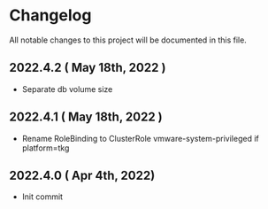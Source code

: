 # Changelog
All notable changes to this project will be documented in this file.


## 2022.4.2 ( May 18th, 2022 )
* Separate db volume size

## 2022.4.1 ( May 18th, 2022 )
* Rename RoleBinding to ClusterRole vmware-system-privileged if platform=tkg

## 2022.4.0 ( Apr 4th, 2022)
* Init commit

